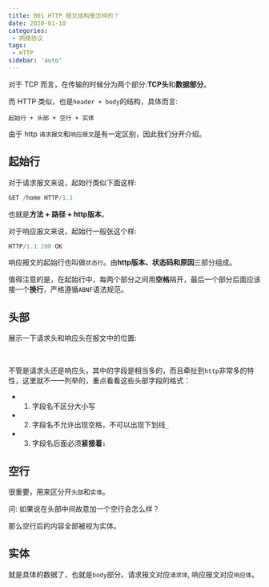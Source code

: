 ```yaml
---
title: 001 HTTP 报文结构是怎样的？
date: 2020-01-10
categories: 
 - 网络协议
tags:
 - HTTP
sidebar: 'auto'
---
```

对于 TCP 而言，在传输的时候分为两个部分:**TCP头**和**数据部分**。

而 HTTP 类似，也是`header + body`的结构，具体而言:
```
起始行 + 头部 + 空行 + 实体
```
由于 http `请求报文`和`响应报文`是有一定区别，因此我们分开介绍。
## 起始行
对于请求报文来说，起始行类似下面这样:
```js
GET /home HTTP/1.1
```
也就是**方法 + 路径 + http版本**。

对于响应报文来说，起始行一般张这个样:
```js
HTTP/1.1 200 OK
```
响应报文的起始行也叫做`状态行`。由**http版本、状态码和原因**三部分组成。

值得注意的是，在起始行中，每两个部分之间用**空格**隔开，最后一个部分后面应该接一个**换行**，严格遵循`ABNF`语法规范。

## 头部
展示一下请求头和响应头在报文中的位置:

<img :src="$withBase('/http/001.png')"></img>
<img :src="$withBase('/http/002.png')"></img>

不管是请求头还是响应头，其中的字段是相当多的，而且牵扯到`http`非常多的特性，这里就不一一列举的，重点看看这些头部字段的格式：
- 1. 字段名不区分大小写
- 2. 字段名不允许出现空格，不可以出现下划线`_`
- 3. 字段名后面必须**紧接着`:`**

## 空行
很重要，用来区分开`头部`和`实体`。

问: 如果说在头部中间故意加一个空行会怎么样？

那么空行后的内容全部被视为实体。

## 实体
就是具体的数据了，也就是`body`部分。请求报文对应`请求体`, 响应报文对应`响应体`。
